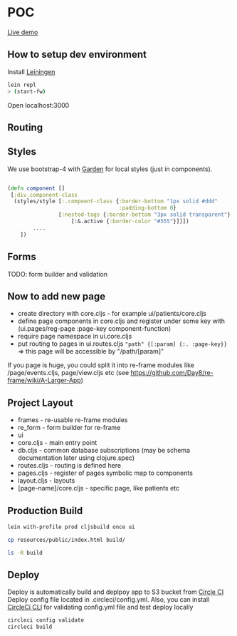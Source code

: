 POC
===================

[Live demo](https://storage.googleapis.com/tecv-poc/index.html)



## How to setup dev environment

Install [Leiningen](https://leiningen.org/)

 ``` bash
 lein repl
 > (start-fw)
 ```

Open localhost:3000

## Routing

## Styles

We use bootstrap-4 with [Garden](https://github.com/noprompt/garden) for local styles (just in components).

```cljs

(defn component []
 [:div.component-class
  (styles/style [:.compoent-class {:border-bottom "1px solid #ddd"
                                   :padding-bottom 0}
                [:nested-tags {:border-bottom "3px solid transparent"}
                    [:&.active {:border-color "#555"}]]])
        ....
    ])

```


## Forms

TODO: form builder and validation


## Now to add new page

* create directory with core.cljs - for example ui/patients/core.cljs
* define page components in core.cljs and register under some key with
  (ui.pages/reg-page :page-key component-function)
* require page namespace in ui.core.cljs
* put routing to pages in ui.routes.cljs `"path" {[:param] {:. :page-key}}`
  => this page will be accessible by "/path/[param]"

If you page is huge, you could split it into re-frame modules like
/page/events.cljs, page/view.cljs etc (see https://github.com/Day8/re-frame/wiki/A-Larger-App)


## Project Layout

* frames - re-usable re-frame modules
* re_form - form builder for re-frame
* ui
 * core.cljs - main entry point
 * db.cljs - common database subscriptions (may be schema documentation later using clojure.spec)
 * routes.cljs - routing is defined here
 * pages.cljs - register of pages symbolic map to components
 * layout.cljs - layouts
 * [page-name]/core.cljs - specific page, like patients etc


## Production Build


```sh
lein with-profile prod cljsbuild once ui

cp resources/public/index.html build/

ls -R build
```

## Deploy

Deploy is automatically build and deplpoy app to S3 bucket from [Circle CI](https://circleci.com)
Deploy config file located in .circleci/config.yml.
Also, you can install [CircleCi CLI](https://github.com/circle-cli/circle-cli) for validating  config.yml file and  test deploy locally

```sh
circleci config validate
circleci build
```


